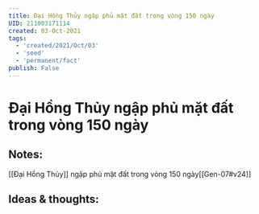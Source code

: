 ```yaml
---
title: Đại Hồng Thủy ngập phủ mặt đất trong vòng 150 ngày
UID: 211003171114
created: 03-Oct-2021
tags:
  - 'created/2021/Oct/03'
  - 'seed'
  - 'permanent/fact'
publish: False
---
```

# Đại Hồng Thủy ngập phủ mặt đất trong vòng 150 ngày

## Notes:
[[Đại Hồng Thủy]] ngập phủ mặt đất trong vòng 150 ngày[[Gen-07#v24]]

## Ideas & thoughts:
